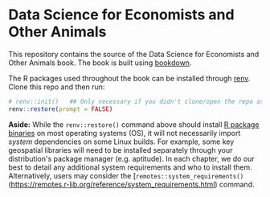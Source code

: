 # Data Science for Economists and Other Animals

<!-- badges: start -->
<!-- badges: end -->

This repository contains the source of the Data Science for Economists and Other
Animals book. The book is built using 
[bookdown](https://github.com/rstudio/bookdown).

The R packages used throughout the book can be installed through 
[renv](https://rstudio.github.io/renv/). Clone this repo and then run:

```r
# renv::init()   ## Only necessary if you didn't clone/open the repo as an RStudio project
renv::restore(prompt = FALSE)
```

**Aside:** While the `renv::restore()` command above should install [R package
binaries](https://packagemanager.rstudio.com/) on most operating systems (OS), 
it will not necessarily import _system_ dependencies on some Linux builds. For 
example, some key geospatial libraries will need to be installed separately 
through your distribution's package manager (e.g. aptitude). In each chapter, we 
do our best to detail any additional system requirements and who to install them. 
Alternatively, users may consider the 
[`remotes::system_requirements()`(https://remotes.r-lib.org/reference/system_requirements.html)
command.
